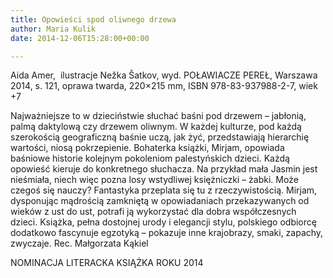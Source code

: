 ```yaml
---
title: Opowieści spod oliwnego drzewa
author: Maria Kulik
date: 2014-12-06T15:28:00+00:00

---
```

Aida Amer,  ilustracje Nežka Šatkov, wyd. POŁAWIACZE PEREŁ, Warszawa 2014, s. 121, oprawa twarda, 220&#215;215 mm, ISBN 978-83-937988-2-7, wiek +7

Najważniejsze to w dzieciństwie słuchać baśni pod drzewem – jabłonią, palmą daktylową czy drzewem oliwnym. W każdej kulturze, pod każdą szerokością geograficzną baśnie uczą, jak żyć, przedstawiają hierarchię wartości, niosą pokrzepienie. Bohaterka książki, Mirjam, opowiada baśniowe historie kolejnym pokoleniom palestyńskich dzieci. Każdą opowieść kieruje do konkretnego słuchacza. Na przykład mała Jasmin jest nieśmiała, niech więc pozna losy wstydliwej księżniczki – żabki. Może czegoś się nauczy? Fantastyka przeplata się tu z rzeczywistością. Mirjam, dysponując mądrością zamkniętą w opowiadaniach przekazywanych od wieków z ust do ust, potrafi ją wykorzystać dla dobra współczesnych dzieci. Książka, pełna dostojnej urody i elegancji stylu, polskiego odbiorcę dodatkowo fascynuje egzotyką – pokazuje inne krajobrazy, smaki, zapachy, zwyczaje. Rec. Małgorzata Kąkiel

NOMINACJA LITERACKA KSIĄŻKA ROKU 2014
